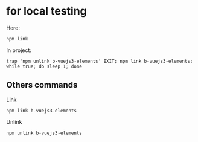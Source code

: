 
# for local testing

Here:
```
npm link
```

In project:
```
trap 'npm unlink b-vuejs3-elements' EXIT; npm link b-vuejs3-elements; while true; do sleep 1; done
```

## Others commands

Link
```
npm link b-vuejs3-elements
```

Unlink
```
npm unlink b-vuejs3-elements
```